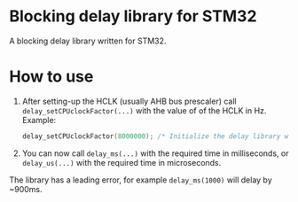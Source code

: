 # Blocking delay library for STM32
A blocking delay library written for STM32.

# How to use
1. After setting-up the HCLK (usually AHB bus prescaler) call `delay_setCPUclockFactor(...)` with the value of of the HCLK in Hz. Example:
   ```c++
   delay_setCPUclockFactor(8000000); /* Initialize the delay library with HCLK = 8MHz */
   ```
2. You can now call `delay_ms(...)` with the required time in milliseconds, or `delay_us(...)` with the required time in microseconds.

The library has a leading error, for example `delay_ms(1000)` will delay by ~900ms.
